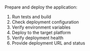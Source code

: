 Prepare and deploy the application:
1. Run tests and build
2. Check deployment configuration
3. Verify environment variables
4. Deploy to the target platform
5. Verify deployment health
6. Provide deployment URL and status
